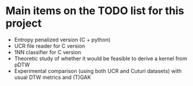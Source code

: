 # Main items on the TODO list for this project

* Entropy penalized version (C + python)
* UCR file reader for C version
* 1NN classifier for C version
* Theoretic study of whether it would be feasible to derive a kernel from pDTW
* Experimental comparison (using both UCR and Cuturi datasets) with usual DTW metrics and (T)GAK
